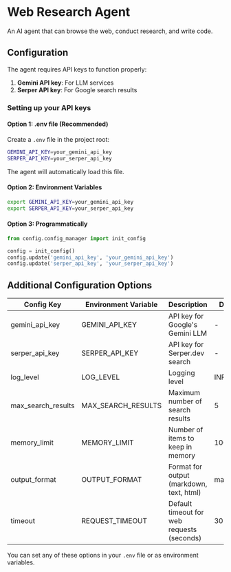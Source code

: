 # Web Research Agent

An AI agent that can browse the web, conduct research, and write code.

## Configuration

The agent requires API keys to function properly:

1. **Gemini API key**: For LLM services
2. **Serper API key**: For Google search results

### Setting up your API keys

#### Option 1: .env file (Recommended)

Create a `.env` file in the project root:

```bash
GEMINI_API_KEY=your_gemini_api_key
SERPER_API_KEY=your_serper_api_key
```

The agent will automatically load this file.

#### Option 2: Environment Variables

```bash
export GEMINI_API_KEY=your_gemini_api_key
export SERPER_API_KEY=your_serper_api_key
```

#### Option 3: Programmatically

```python
from config.config_manager import init_config

config = init_config()
config.update('gemini_api_key', 'your_gemini_api_key')
config.update('serper_api_key', 'your_serper_api_key')
```

## Additional Configuration Options

| Config Key | Environment Variable | Description | Default |
|------------|---------------------|-------------|---------|
| gemini_api_key | GEMINI_API_KEY | API key for Google's Gemini LLM | - |
| serper_api_key | SERPER_API_KEY | API key for Serper.dev search | - |
| log_level | LOG_LEVEL | Logging level | INFO |
| max_search_results | MAX_SEARCH_RESULTS | Maximum number of search results | 5 |
| memory_limit | MEMORY_LIMIT | Number of items to keep in memory | 100 |
| output_format | OUTPUT_FORMAT | Format for output (markdown, text, html) | markdown |
| timeout | REQUEST_TIMEOUT | Default timeout for web requests (seconds) | 30 |

You can set any of these options in your `.env` file or as environment variables.
